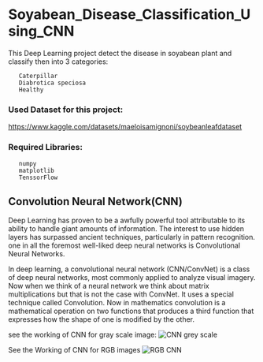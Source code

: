 # Soyabean_Disease_Classification_Using_CNN

This Deep Learning project detect the disease in soyabean plant and classify then into 3 categories:
       
       Caterpillar
       Diabrotica speciosa
       Healthy
### Used Dataset for this project:
https://www.kaggle.com/datasets/maeloisamignoni/soybeanleafdataset
### Required Libraries: 

       numpy
       matplotlib
       TenssorFlow



 ## Convolution Neural Network(CNN)
 
 Deep Learning has proven to be a awfully powerful tool attributable to its ability to handle giant amounts of information. The interest to use hidden layers has 
 surpassed ancient techniques, particularly in pattern recognition. one in all the foremost well-liked deep neural networks is Convolutional Neural Networks.
 
 In deep learning, a convolutional neural network (CNN/ConvNet) is a class of deep neural networks, most commonly applied to analyze visual imagery. Now when we 
 think of a neural network we think about matrix multiplications but that is not the case with ConvNet. It uses a special technique called Convolution. Now in 
 mathematics convolution is a mathematical operation on two functions that produces a third function that expresses how the shape of one is modified by the other.
 
 see the working of CNN for gray scale image:
 ![CNN grey scale](https://user-images.githubusercontent.com/18098938/129610822-bb13a2cf-c7f7-4787-8ae5-448dd35314fb.JPG)
 
 
 See the Working of CNN for RGB images
 ![RGB CNN](https://user-images.githubusercontent.com/18098938/129611038-6a0bdd6b-1066-4894-a554-f8d84cc6e60b.gif)
